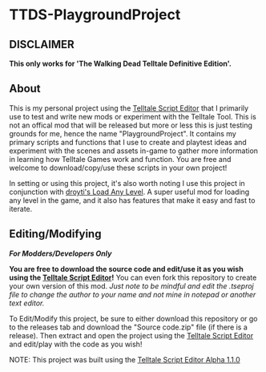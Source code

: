 # TTDS-PlaygroundProject

## DISCLAIMER

**This only works for 'The Walking Dead Telltale Definitive Edition'.**

## About

This is my personal project using the [Telltale Script Editor](https://github.com/Telltale-Modding-Group/Telltale-Script-Editor) that I primarily use to test and write new mods or experiment with the Telltale Tool. This is not an offical mod that will be released but more or less this is just testing grounds for me, hence the name "PlaygroundProject". It contains my primary scripts and functions that I use to create and playtest ideas and experiment with the scenes and assets in-game to gather more information in learning how Telltale Games work and function. You are free and welcome to download/copy/use these scripts in your own project!

In setting or using this project, it's also worth noting I use this project in conjunction with [droyti's Load Any Level](https://github.com/droyti/LoadAnyLevel). A super useful mod for loading any level in the game, and it also has features that make it easy and fast to iterate.

## Editing/Modifying

***For Modders/Developers Only***

**You are free to download the source code and edit/use it as you wish using the [Telltale Script Editor](https://github.com/Telltale-Modding-Group/Telltale-Script-Editor)!** You can even fork this repository to create your own version of this mod. *Just note to be mindful and edit the .tseproj file to change the author to your name and not mine in notepad or another text editor.*

To Edit/Modify this project, be sure to either download this repository or go to the releases tab and download the "Source code.zip" file (if there is a release). Then extract and open the project using the [Telltale Script Editor](https://github.com/Telltale-Modding-Group/Telltale-Script-Editor) and edit/play with the code as you wish!

NOTE: This project was built using the [Telltale Script Editor Alpha 1.1.0](https://github.com/Telltale-Modding-Group/Telltale-Script-Editor)
